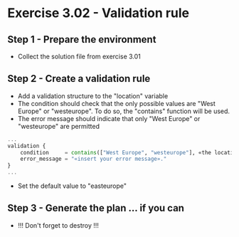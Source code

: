 # Exercise 3.02 - Validation rule

## Step 1 - Prepare the environment

- Collect the solution file from exercise 3.01

## Step 2 - Create a validation rule

- Add a validation structure to the "location" variable
- The condition should check that the only possible values are "West Europe" or "westeurope". To do so, the "contains" function will be used.
- The error message should indicate that only "West Europe" or "westeurope" are permitted

```terraform
...
validation {
    condition     = contains(["West Europe", "westeurope"], «the location variable»)
    error_message = "«insert your error message»."
}
...
```

- Set the default value to "easteurope"


## Step 3 - Generate the plan ... if you can

- !!! Don't forget to destroy !!!
